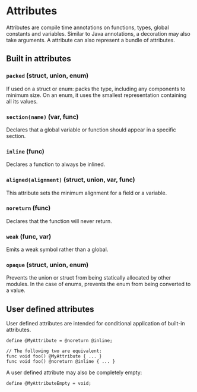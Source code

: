 # Attributes

Attributes are compile time annotations on functions, types, global constants and variables. Similar to Java annotations, a decoration may also take arguments. A attribute can also represent a bundle of attributes.

## Built in attributes

### `packed` (struct, union, enum)

If used on a struct or enum: packs the type, including any components to minimum size. On an enum, it uses the smallest representation containing all its values.

### `section(name)` (var, func)

Declares that a global variable or function should appear in a specific section.

### `inline` (func)

Declares a function to always be inlined.

### `aligned(alignment)` (struct, union, var, func)

This attribute sets the minimum alignment for a field or a variable.

### `noreturn` (func)

Declares that the function will never return.

### `weak` (func, var)

Emits a weak symbol rather than a global. 

### `opaque` (struct, union, enum)

Prevents the union or struct from being statically allocated by other modules. In the case of enums,
prevents the enum from being converted to a value.

## User defined attributes

User defined attributes are intended for conditional application of built-in attributes.
 
```
define @MyAttribute = @noreturn @inline;

// The following two are equivalent:
func void foo() @MyAttribute { ... }
func void foo() @noreturn @inline { ... }
```

A user defined attribute may also be completely empty:

```
define @MyAttributeEmpty = void;
```
